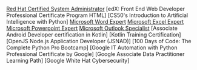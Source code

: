 [Red Hat Certified System Administrator]()
[edX: Front End Web Developer Professional Certificate Program HTML]
[CS50's Introduction to Artificial Intelligence with Python]
[Microsoft Word Expert]()
[Microsoft Excel Expert]()
[Microsoft Powerpoint Expert]()
[Microsoft Outlook Specialist]()
[Associate Android Developer certification in Kotlin]
[Kotlin Training Certification]
[OpenJS Node.js Application Developer (JSNAD)]
[100 Days of Code: The Complete Python Pro Bootcamp]
[Google IT Automation with Python Professional Certificate by Google]
[Google Associate Data Practitioner Learning Path]
[Google White Hat Cybersecurity]
